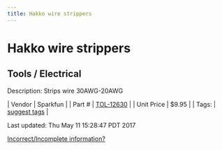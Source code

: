 ```yaml
---
title: Hakko wire strippers
---
```


# Hakko wire strippers
## Tools / Electrical
Description: 	Strips wire 30AWG-20AWG 

| Vendor | Sparkfun | 
| Part # | [TOL-12630](https://www.sparkfun.com/products/12630) | 
| Unit Price | $9.95 | 
| Tags: | [suggest tags](https://docs.google.com/forms/d/e/1FAIpQLSeWyY8v3RgOty-MyWmh9U0iivNYN_molChYyS-0U-o-kOAv_g/viewform) | 

Last updated: Thu May 11 15:28:47 PDT 2017

 [Incorrect/Incomplete information?](https://docs.google.com/forms/d/e/1FAIpQLSeWyY8v3RgOty-MyWmh9U0iivNYN_molChYyS-0U-o-kOAv_g/viewform)